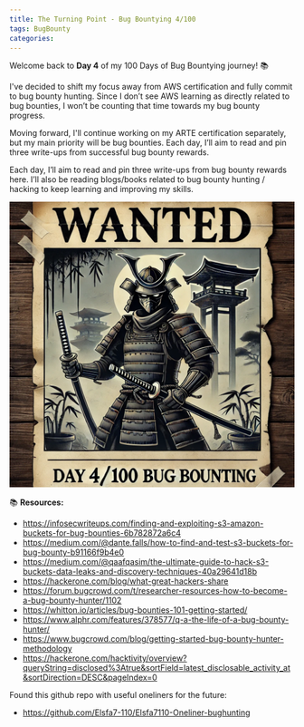```yaml
---
title: The Turning Point - Bug Bountying 4/100
tags: BugBounty
categories: 
---
```

Welcome back to **Day 4** of my 100 Days of Bug Bountying journey! 📚

I've decided to shift my focus away from AWS certification and fully commit to bug bounty hunting. Since I don’t see AWS learning as directly related to bug bounties, I won’t be counting that time towards my bug bounty progress.

Moving forward, I'll continue working on my ARTE certification separately, but my main priority will be bug bounties. Each day, I’ll aim to read and pin three write-ups from successful bug bounty rewards.

Each day, I’ll aim to read and pin three write-ups from bug bounty rewards here. I’ll also be reading blogs/books related to bug bounty hunting / hacking to keep learning and improving my skills.

![419fffcdc8b60c44a72e9c41e68b8128.png](/assets/img/screenshots/BugBounty/419fffcdc8b60c44a72e9c41e68b8128.png)

📚 **Resources:**

- https://infosecwriteups.com/finding-and-exploiting-s3-amazon-buckets-for-bug-bounties-6b782872a6c4
- https://medium.com/@dante.falls/how-to-find-and-test-s3-buckets-for-bug-bounty-b91166f9b4e0
- https://medium.com/@qaafqasim/the-ultimate-guide-to-hack-s3-buckets-data-leaks-and-discovery-techniques-40a29641d18b
- https://hackerone.com/blog/what-great-hackers-share
- https://forum.bugcrowd.com/t/researcher-resources-how-to-become-a-bug-bounty-hunter/1102
- https://whitton.io/articles/bug-bounties-101-getting-started/
- https://www.alphr.com/features/378577/q-a-the-life-of-a-bug-bounty-hunter/
- https://www.bugcrowd.com/blog/getting-started-bug-bounty-hunter-methodology
- https://hackerone.com/hacktivity/overview?queryString=disclosed%3Atrue&sortField=latest_disclosable_activity_at&sortDirection=DESC&pageIndex=0

Found this github repo with useful oneliners for the future:

- https://github.com/Elsfa7-110/Elsfa7110-Oneliner-bughunting

